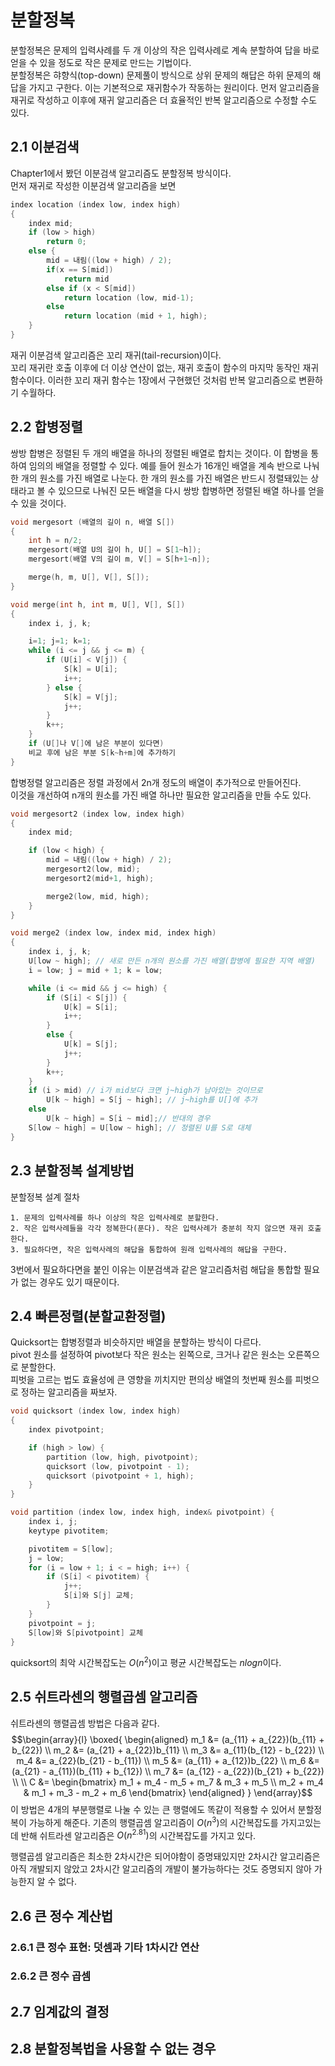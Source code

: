 # 분할정복
분할정복은 문제의 입력사례를 두 개 이상의 작은 입력사례로 계속 분할하여 답을 바로 얻을 수 있을 정도로 작은 문제로 만드는 기법이다.  
분할정복은 햐향식(top-down) 문제풀이 방식으로 상위 문제의 해답은 하위 문제의 해답을 가지고 구한다. 이는 기본적으로 재귀함수가 작동하는 원리이다. 먼저 알고리즘을 재귀로 작성하고 이후에 재귀 알고리즘은 더 효율적인 반복 알고리즘으로 수정할 수도 있다.
## 2.1 이분검색
Chapter1에서 봤던 이분검색 알고리즘도 분할정복 방식이다.  
먼저 재귀로 작성한 이분검색 알고리즘을 보면
~~~cpp
index location (index low, index high)
{
    index mid;
    if (low > high)
        return 0;
    else {
        mid = 내림((low + high) / 2);
        if(x == S[mid])
            return mid
        else if (x < S[mid])
            return location (low, mid-1);
        else
            return location (mid + 1, high);
    }
}
~~~
재귀 이분검색 알고리즘은 꼬리 재귀(tail-recursion)이다.  
꼬리 재귀란 호출 이후에 더 이상 연산이 없는, 재귀 호출이 함수의 마지막 동작인 재귀 함수이다.
이러한 꼬리 재귀 함수는 1장에서 구현했던 것처럼 반복 알고리즘으로 변환하기 수월하다.
## 2.2 합병정렬
쌍방 합병은 정렬된 두 개의 배열을 하나의 정렬된 배열로 합치는 것이다. 이 합병을 통하여 임의의 배열을 정렬할 수 있다. 예를 들어 원소가 16개인 배열을 계속 반으로 나눠 한 개의 원소를 가진 배열로 나눈다. 한 개의 원소를 가진 배열은 반드시 정렬돼있는 상태라고 볼 수 있으므로 나눠진 모든 배열을 다시 쌍방 합병하면 정렬된 배열 하나를 얻을 수 있을 것이다.
~~~cpp
void mergesort (배열의 길이 n, 배열 S[])
{
    int h = n/2;
    mergesort(배열 U의 길이 h, U[] = S[1~h]);
    mergesort(배열 V의 길이 m, V[] = S[h+1~n]);

    merge(h, m, U[], V[], S[]);
}

void merge(int h, int m, U[], V[], S[])
{
    index i, j, k;

    i=1; j=1; k=1;
    while (i <= j && j <= m) {
        if (U[i] < V[j]) {
            S[k] = U[i];
            i++;
        } else {
            S[k] = V[j];
            j++;
        }
        k++;
    }
    if (U[]나 V[]에 남은 부분이 있다면)
    비교 후에 남은 부분 S[k~h+m]에 추가하기
}
~~~
합병정렬 알고리즘은 정렬 과정에서 2n개 정도의 배열이 추가적으로 만들어진다.  
이것을 개선하여 n개의 원소를 가진 배열 하나만 필요한 알고리즘을 만들 수도 있다.
~~~cpp
void mergesort2 (index low, index high)
{
    index mid;

    if (low < high) {
        mid = 내림((low + high) / 2);
        mergesort2(low, mid);
        mergesort2(mid+1, high);

        merge2(low, mid, high);
    }
}

void merge2 (index low, index mid, index high)
{
    index i, j, k;
    U[low ~ high]; // 새로 만든 n개의 원소를 가진 배열(합병에 필요한 지역 배열)
    i = low; j = mid + 1; k = low;

    while (i <= mid && j <= high) {
        if (S[i] < S[j]) {
            U[k] = S[i];
            i++;
        }
        else {
            U[k] = S[j];
            j++;
        }
        k++;
    }
    if (i > mid) // i가 mid보다 크면 j~high가 남아있는 것이므로
        U[k ~ high] = S[j ~ high]; // j~high를 U[]에 추가
    else
        U[k ~ high] = S[i ~ mid];// 반대의 경우
    S[low ~ high] = U[low ~ high]; // 정렬된 U를 S로 대체
}
~~~
## 2.3 분할정복 설계방법
분할정복 설계 절차
~~~
1. 문제의 입력사례를 하나 이상의 작은 입력사례로 분할한다.
2. 작은 입력사례들을 각각 정복한다(푼다). 작은 입력사례가 충분히 작지 않으면 재귀 호출한다.
3. 필요하다면, 작은 입력사례의 해답을 통합하여 원래 입력사례의 해답을 구한다.
~~~
3번에서 필요하다면을 붙인 이유는 이분검색과 같은 알고리즘처럼 해답을 통합할 필요가 없는 경우도 있기 때문이다.
## 2.4 빠른정렬(분할교환정렬)
Quicksort는 합병정렬과 비슷하지만 배열을 분할하는 방식이 다르다.  
pivot 원소를 설정하여 pivot보다 작은 원소는 왼쪽으로, 크거나 같은 원소는 오른쪽으로 분할한다.  
피벗을 고르는 법도 효율성에 큰 영향을 끼치지만 편의상 배열의 첫번째 원소를 피벗으로 정하는 알고리즘을 짜보자.
~~~cpp
void quicksort (index low, index high)
{
    index pivotpoint;

    if (high > low) {
        partition (low, high, pivotpoint);
        quicksort (low, pivotpoint - 1);
        quicksort (pivotpoint + 1, high);
    }
}

void partition (index low, index high, index& pivotpoint) {
    index i, j;
    keytype pivotitem;

    pivotitem = S[low];
    j = low;
    for (i = low + 1; i < = high; i++) {
        if (S[i] < pivotitem) {
            j++;
            S[i]와 S[j] 교체;
        }
    }
    pivotpoint = j;
    S[low]와 S[pivotpoint] 교체
}
~~~
quicksort의 최악 시간복잡도는 $O(n^2)$이고 평균 시간복잡도는 $nlogn$이다.
## 2.5 쉬트라센의 행렬곱셈 알고리즘
쉬트라센의 행렬곱셈 방법은 다음과 같다.
$$\begin{array}{l}
\boxed{
\begin{aligned}
m_1 &= (a_{11} + a_{22})(b_{11} + b_{22}) \\
m_2 &= (a_{21} + a_{22})b_{11} \\
m_3 &= a_{11}(b_{12} - b_{22}) \\
m_4 &= a_{22}(b_{21} - b_{11}) \\
m_5 &= (a_{11} + a_{12})b_{22} \\
m_6 &= (a_{21} - a_{11})(b_{11} + b_{12}) \\
m_7 &= (a_{12} - a_{22})(b_{21} + b_{22}) \\
\\
C &= \begin{bmatrix} 
m_1 + m_4 - m_5 + m_7 & m_3 + m_5 \\
m_2 + m_4 & m_1 + m_3 - m_2 + m_6
\end{bmatrix}
\end{aligned}
}
\end{array}$$
이 방법은 4개의 부분행렬로 나눌 수 있는 큰 행렬에도 똑같이 적용할 수 있어서 분할정복이 가능하게 해준다.
기존의 행렬곱셈 알고리즘이 $O(n^3)$의 시간복잡도를 가지고있는데 반해 쉬트라센 알고리즘은 $O(n^{2.81})$의 시간복잡도를 가지고 있다.

행렬곱셈 알고리즘은 최소한 2차시간은 되어야함이 증명돼있지만 2차시간 알고리즘은 아직 개발되지 않았고 2차시간 알고리즘의 개발이 불가능하다는 것도 증명되지 않아 가능한지 알 수 없다.
## 2.6 큰 정수 계산법
### 2.6.1 큰 정수 표현: 덧셈과 기타 1차시간 연산
### 2.6.2 큰 정수 곱셈
## 2.7 임계값의 결정
## 2.8 분할정복법을 사용할 수 없는 경우